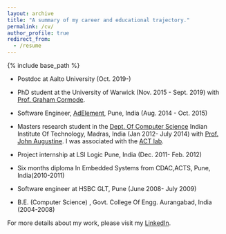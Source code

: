 ```yaml
---
layout: archive
title: "A summary of my career and educational trajectory."
permalink: /cv/
author_profile: true
redirect_from:
  - /resume
---
```


{% include base_path %}



* Postdoc at Aalto University (Oct. 2019-)
* PhD student at the University of Warwick (Nov. 2015 - Sept. 2019) with [Prof. Graham Cormode](http://dimacs.rutgers.edu/~graham/).
* Software Engineer, [AdElement](https://adelement.com/), Pune, India (Aug. 2014 - Oct. 2015)
* Masters research student in the [Dept. Of Computer Science](http://www.cse.iitm.ac.in/) Indian Institute Of Technology, Madras, India (Jan 2012- July 2014) with [Prof. John Augustine](http://www.cse.iitm.ac.in/~augustine/index.html). I was associated with the [ACT lab](http://theory.cse.iitm.ac.in/).

* Project internship at LSI Logic Pune, India (Dec. 2011- Feb. 2012)
* Six months diploma In Embedded Systems from CDAC,ACTS, Pune, India(2010-2011)
* Software engineer at HSBC GLT, Pune (June 2008- July 2009)
* B.E. (Computer Science) , Govt. College Of Engg. Aurangabad, India (2004-2008)


For more details about my work, please visit my [LinkedIn](https://www.linkedin.com/in/tejas-kulkarni-45465332/).
